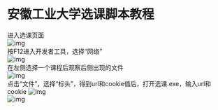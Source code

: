 # 安徽工业大学选课脚本教程
进入选课页面  
![img](https://github.com/Wind-318/script/blob/main/Img/1.png)  
按F12进入开发者工具，选择“网络”  
![img](https://github.com/Wind-318/script/blob/main/Img/2.png)  
在左侧选择一个课程后观察后侧出现的文件  
![img](https://github.com/Wind-318/script/blob/main/Img/3.png)  
点击“文件”，选择“标头”，得到url和cookie值后，打开选课.exe，输入url和cookie
![img](https://github.com/Wind-318/script/blob/main/Img/6.png)  
![img](https://github.com/Wind-318/script/blob/main/Img/5.png)  
